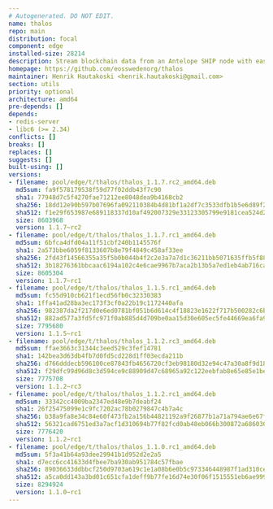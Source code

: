 ```yaml
---
# Autogenerated. DO NOT EDIT.
name: thalos
repo: main
distribution: focal
component: edge
installed-size: 28214
description: Stream blockchain data from an Antelope SHIP node with ease.
homepage: https://github.com/eosswedenorg/thalos
maintainer: Henrik Hautakoski <henrik.hautakoski@gmail.com>
section: utils
priority: optional
architecture: amd64
pre-depends: []
depends:
- redis-server
- libc6 (>= 2.34)
conflicts: []
breaks: []
replaces: []
suggests: []
built-using: []
versions:
- filename: pool/edge/t/thalos/thalos_1.1.7.rc2_amd64.deb
  md5sum: fa9f578179538f59d77f02ddb43f7c90
  sha1: 77948d7c5f4270fae71212ee8048dea9b4168cb2
  sha256: 18dd12e90b597b07696fa092110384b4d81bf1a2df7c3533dfb1b5e6d89f253b
  sha512: f1e29f653987e689118337d10af492007329e33123305799e9181cea524d2bd37495e33f147f4bf491718e257da34f3720c8bbdd41b4f67ecc25f75b2f1eb028
  size: 8603968
  version: 1.1.7~rc2
- filename: pool/edge/t/thalos/thalos_1.1.7.rc1_amd64.deb
  md5sum: 6bfca4dfd04a11f51cbf240b1145576f
  sha1: 2a573bbe6059f8133607b8e79f4849c458af33ee
  sha256: 2fd43f14566355a35f5b0b044b4f2c2e3a7a7d1c36211bb5071635ffb5f88c67
  sha512: 3b18276361bbcaac6194a102c4e6cae9967b7aca2b13b5a7ed1eb4ab716caed3292510d5fc6ee1557d6446e90978ef7fd1737913356d9ef9afe60fbd6160017b
  size: 8605304
  version: 1.1.7~rc1
- filename: pool/edge/t/thalos/thalos_1.1.5.rc1_amd64.deb
  md5sum: fc55d910cb621f1ecd56fb0c32330383
  sha1: 1ffa41ad28ba3ec173f3cf0a22b19c1172440afa
  sha256: 982387da2f217d0e6ed0781bf051b6d614c4f18823e1622f717b500282c6bd1c
  sha512: 882ad577a3fd5fc971f0ab885d4d709be0aa15d30e605ec5fe44669ea6fa9c0f4526372de2a75754877bb063f126e67034ad54b424a9466ac0ea37c732449c57
  size: 7795680
  version: 1.1.5~rc1
- filename: pool/edge/t/thalos/thalos_1.1.2.rc3_amd64.deb
  md5sum: ffae3663c31344c3eed529c3fef14781
  sha1: 142bea3d63db4fb7d0fd5cd228d1ff03ecda211b
  sha256: d766dddecb596100ce87843fb4656720cf3eb98180d32e94c47a30a8f9d180a6
  sha512: f29dfc99d96d8c3d594ce9c88909d47c68965a92c122eebfab8e65e85e1bec7c3d2f4b7ddd5cd97483d89437a250dd18e29a3268e8e1becf92c4f02b095181ec
  size: 7775708
  version: 1.1.2~rc3
- filename: pool/edge/t/thalos/thalos_1.1.2.rc1_amd64.deb
  md5sum: 33342cc4009ba2347ed48e9b7deabf24
  sha1: 26f25475099e1c9fc7202ac78b0279847c4b7a4c
  sha256: b38a9fa8e34c84e60f473fb2a156b44821192a9f26877b1a71a794ae6e67f0f6
  sha512: 56321cad6751ed3a7acf1d310694b77f82fcd0ab48eb066b300872a686030542ca5bc5ceed54b2a4dde5b7698e1e16d9e0c5ea3a441d2f9b497c813f1475a878
  size: 7776420
  version: 1.1.2~rc1
- filename: pool/edge/t/thalos/thalos_1.1.0.rc1_amd64.deb
  md5sum: 5f3a41b64a93dee29941b1d952d2e2a5
  sha1: d7ecc6cc41633d4fbee7ba930ab951784c57fbae
  sha256: 89036633ddbbcf250d9703a619c1e1a08b6e0b5c973346448987f1ad310ceae1
  sha512: a5ca0dd143a3bd01c651cfa1deff9b77fe16d74e30f06f1515551eb6ae999ba77c062e3a8d22e85d5fe8f2fad7b22b40b7fbe57d63a0e523c3a82168318ff80b
  size: 8294924
  version: 1.1.0~rc1
---
```

